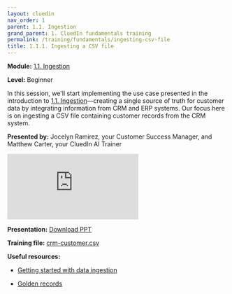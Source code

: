 ```yaml
---
layout: cluedin
nav_order: 1
parent: 1.1. Ingestion
grand_parent: 1. CluedIn fundamentals training
permalink: /training/fundamentals/ingesting-csv-file
title: 1.1.1. Ingesting a CSV file
---
```


**Module:** [1.1. Ingestion](/training/fundamentals/ingestion)

**Level:** Beginner

In this session, we'll start implementing the use case presented in the introduction to [1.1. Ingestion](/training/fundamentals/ingestion)—creating a single source of truth for customer data by integrating information from CRM and ERP systems. Our focus here is on ingesting a CSV file containing customer records from the CRM system.

**Presented by:** Jocelyn Ramirez, your Customer Success Manager, and Matthew Carter, your CluedIn AI Trainer

<div class="videoFrame">
<iframe src="https://player.vimeo.com/video/1087088366?badge=0&amp;autopause=0&amp;player_id=0&amp;app_id=58479" frameborder="0" allow="autoplay; fullscreen; picture-in-picture; clipboard-write;" title="CluedIn Fundamentals: Ingesting a CSV file"></iframe>
</div>

**Presentation:** <a href="../../../assets/other/training-ppt/ingesting-a-csv-file.pptx" download>Download PPT</a>

**Training file:** <a href="../../../assets/other/crm-customer.csv" download>crm-customer.csv</a>

**Useful resources:**

- [Getting started with data ingestion](/getting-started/data-ingestion)

- [Golden records](/key-terms-and-features/golden-records)